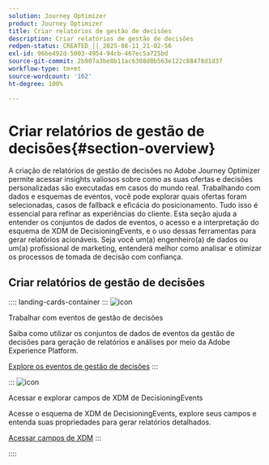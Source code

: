 ```yaml
---
solution: Journey Optimizer
product: Journey Optimizer
title: Criar relatórios de gestão de decisões
description: Criar relatórios de gestão de decisões
redpen-status: CREATED_||_2025-08-11_21-02-56
exl-id: 96be492d-5003-4954-94cb-467ec5a725bd
source-git-commit: 2b907a3be8b11ac6308d0b563e122c88478d1d37
workflow-type: tm+mt
source-wordcount: '162'
ht-degree: 100%

---
```


# Criar relatórios de gestão de decisões{#section-overview}

A criação de relatórios de gestão de decisões no Adobe Journey Optimizer permite acessar insights valiosos sobre como as suas ofertas e decisões personalizadas são executadas em casos do mundo real. Trabalhando com dados e esquemas de eventos, você pode explorar quais ofertas foram selecionadas, casos de fallback e eficácia do posicionamento. Tudo isso é essencial para refinar as experiências do cliente. Esta seção ajuda a entender os conjuntos de dados de eventos, o acesso e a interpretação do esquema de XDM de DecisioningEvents, e o uso dessas ferramentas para gerar relatórios acionáveis. Seja você um(a) engenheiro(a) de dados ou um(a) profissional de marketing, entenderá melhor como analisar e otimizar os processos de tomada de decisão com confiança.

## Criar relatórios de gestão de decisões

:::: landing-cards-container
:::
![icon](https://cdn.experienceleague.adobe.com/icons/book.svg)

Trabalhar com eventos de gestão de decisões

Saiba como utilizar os conjuntos de dados de eventos da gestão de decisões para geração de relatórios e análises por meio da Adobe Experience Platform.

[Explore os eventos de gestão de decisões](../using/offers/reports/get-started-events.md)
:::

:::
![icon](https://cdn.experienceleague.adobe.com/icons/list-check.svg)

Acessar e explorar campos de XDM de DecisioningEvents

Acesse o esquema de XDM de DecisioningEvents, explore seus campos e entenda suas propriedades para gerar relatórios detalhados.

[Acessar campos de XDM](../using/offers/reports/xdm-fields.md)
:::

::::
